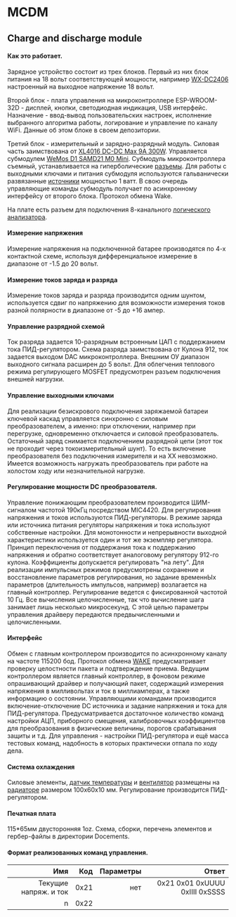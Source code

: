 # MCDM
## Charge and discharge module

#### Как это работает.
Зарядное устройство состоит из трех блоков. 
Первый из них блок питания на 18 вольт соответствующей мощности, например [WX-DC2406](https://aliexpress.ru/item/1005001714079538.html?_ga=2.268223694.1168692661.1643047564-769654542.1642920280&sku_id=12000018559376968&spm=a2g39.orderlist.0.0.60754aa6RxSv8u) настроенный на выходное напряжение 18 вольт.

Второй блок - плата управления на микроконтроллере ESP-WROOM-32D - дисплей, кнопки, светодиодная индикация, USB интерфейс. Назначение - ввод-вывод пользовательских настроек, исполнение выбранного алгоритма работы, логирование и управление по каналу WiFi. Данные об этом блоке в своем депозитории.

Третий блок - измерительный и зарядно-разрядный модуль. Силовая часть заимствована от [XL4016 DC-DC Max 9A 300W](https://aliexpress.ru/item/32661166685.html?_ga=2.264151500.1168692661.1643047564-769654542.1642920280&sku_id=12000020944321893&spm=a2g39.orderlist.0.0.60754aa6RxSv8u). Управляется субмодулем [WeMos D1 SAMD21 M0 Mini](https://aliexpress.ru/item/4001074203011.html?_ga=2.268755377.1168692661.1643047564-769654542.1642920280&sku_id=10000014182967685&spm=a2g39.orderlist.0.0.60754aa6RxSv8u).
Субмодуль микроконтроллера съемный, устанавливается на гиперболические [разъемы](https://aliexpress.ru/item/32358969925.html?_ga=2.23972602.1168692661.1643047564-769654542.1642920280&sku_id=58391393685&spm=a2g39.orderlist.0.0.41c74aa6suqlA3). Для работы с выходными ключами и питания субмодуля используются гальванически развязанные [источники](https://aliexpress.ru/item/1005003568781579.html?_ga=2.165478714.428003227.1651560775-769654542.1642920280&sku_id=12000026320337806&spm=a2g39.orderlist.0.0.50684aa6oqK3eu) мощностью 1 ватт. В свою очередь управляющие команды субмодуль получает по асинхронному интерфейсу от второго блока. Протокол обмена Wake.

На плате есть разъем для подключения 8-канального [логического анализатора](https://aliexpress.ru/item/4000183609972.html?spm=a2g2w.productlist.0.0.33ca2d9fLvrncQ&sku_id=10000000674073904).

#### Измерение напряжения
Измерение напряжения на подключенной батарее производятся по 4-х контактной схеме, используя дифференциальное измерение в диапазоне от -1.5 до 20 вольт.

#### Измерение токов заряда и разряда
Измерение токов заряда и разряда производится одним шунтом, используется сдвиг по напряжению для возможности измерения токов разной полярности в диапазоне от -5 до +16 ампер.

#### Управление разрядной схемой

Ток разряда задается 10-разрядным встроенным ЦАП с поддержанием тока ПИД-регулятором. Схема разряда заимствована от Кулона 912, ток задается выходом DAC микроконтроллера. Внешним ОУ диапазон выходного сигнала расширен до 5 вольт. Для облегчения теплового режима регулирующего MOSFET предусмотрен разъем подключения внешней нагрузки. 

#### Управление выходными ключами

Для реализации безискрового подключения заряжаемой батареи ключевой каскад управляется синхронно с силовым преобразователем, а именно: при отключении, например при перегрузке, одновременно отключается и силовой преобразователь. Остаточный заряд снимается подключением разрядной цепи (этот ток не проходит через токоизмерительный шунт). То есть включение преобразователя без подключения измерителя и на ХХ невозможно. Имеется возможность нагружать преобразователь при работе на холостом ходу или незначительной нагрузке. 

#### Регулирование мощности DC преобразователя.

Управление понижающим преобразователем производится ШИМ-сигналом частотой 190кГц посредством MIC4420. Для регулирования напряжения и токов используются ПИД-регуляторы. В режиме заряда или источника питания регуляторы напряжения и тока используют собственные настройки. Для монотонности и непрерывности выходной характеристики используется один и тот же экземпляр регулятора. Принцип переключения от поддержания тока к поддержанию напряжения и обратно соответствует аналоговому регулятору 912-го кулона. Коэффициенты допускается регулировать "на лету". Для реализации импульсных режимов предусмотрены сохранение и восстановление параметров регулирования, но задание временнЫх параметров (длительность импульсов, например) возлагается на главный контроллер. Регулирование ведется с фиксированной частотой 10 Гц. Все вычисления целочисленные, так что вычисление шага занимает лишь несколько микросекунд. С этой целью параметры управления драйверу передаются предвычисленными и целочисленными.

#### Интерфейс

Обмен с главным контроллером производится по асинхронному каналу на частоте 115200 бод. Протокол обмена [WAKE](https://eewiki.ru/wiki/%D0%A1%D0%BF%D0%B5%D1%86%D0%B8%D1%84%D0%B8%D0%BA%D0%B0%D1%86%D0%B8%D1%8F_%D0%BF%D1%80%D0%BE%D1%82%D0%BE%D0%BA%D0%BE%D0%BB%D0%B0_WAKE) предусматривает проверку целостности пакета и подтверждение приема. Ведущим контроллером является главный контроллер, в фоновом режиме опрашивающий драйвер и получающий пакет, содержащий измерения напряжения в милливольтах и ток в миллиамперах, а также информацию о состоянии. Управляющими командами производится включение-отключение DC источника и задание напряжения и тока для ПИД-регулятора. Предусматривается достаточное количество команд настройки АЦП, приборного смещения, калибровочных коэффициентов для  преобразования в физические величины, порогов срабатывания защиты и т.д. Для управления - настройки ПИД-регулятора и ещё масса тестовых команд, надобность в которых практически отпала по ходу дела.

#### Система охлаждения
Силовые элементы, [датчик температуры](https://aliexpress.ru/item/33014111002.html?spm=a2g2w.productlist.0.0.108e2a96XiZTKA&sku_id=67175460751) и [вентилятор](https://aliexpress.ru/item/4001029238958.html?spm=a2g2w.productlist.0.0.49696217XrQaE6&sku_id=10000013596178639) размещены на [радиаторе](https://aliexpress.ru/item/1005003036398261.html?_ga=2.156583358.428003227.1651560775-769654542.1642920280&sku_id=12000023368395685&spm=a2g39.orderlist.0.0.50684aa6xwye5Y) размером 100x60x10 мм. Регулирование производится ПИД-регулятором.

#### Печатная плата
115*65мм двусторонняя 1oz. Схема, сборки, перечень элементов и гербер-файлы в директории Docements.

#### Формат реализованных команд управления.

Имя | Код | Параметры | Ответ
--------------------------:|--------:|----------------:|-------------------:
Текущие напряж. и ток | 0x21 | нет | 0x21 0x01 0xUUUU 0xIIII 0xSSSS
 n | 0x22 |  |